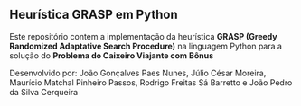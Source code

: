 ## Heurística GRASP em Python

Este repositório contem a implementação da heurística **GRASP (Greedy Randomized Adaptative Search Procedure)** na linguagem Python para a solução do **Problema do Caixeiro Viajante com Bônus**

Desenvolvido por: João Gonçalves Paes Nunes, Júlio César Moreira, Maurício Matchal Pinheiro Passos, Rodrigo Freitas Sá Barretto e João Pedro da Silva Cerqueira
